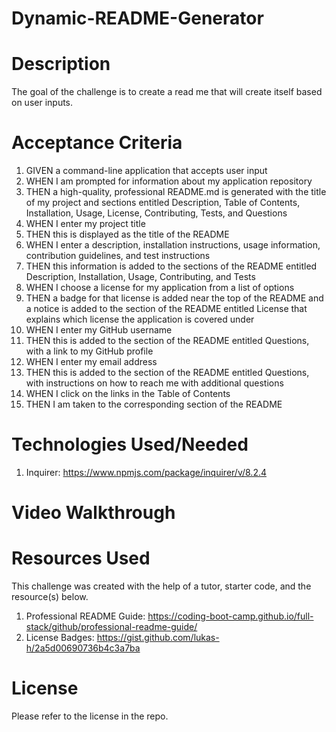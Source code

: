 # Dynamic-README-Generator
# Description 
The goal of the challenge is to create a read me that will create itself based on user inputs. 

# Acceptance Criteria 
 1. GIVEN a command-line application that accepts user input
 2. WHEN I am prompted for information about my application repository
 3. THEN a high-quality, professional README.md is generated with the title of my project and sections entitled Description, Table of Contents, Installation, Usage, License, Contributing, Tests, and Questions
 4. WHEN I enter my project title
 5. THEN this is displayed as the title of the README
 6. WHEN I enter a description, installation instructions, usage information, contribution guidelines, and test instructions
 7. THEN this information is added to the sections of the README entitled Description, Installation, Usage, Contributing, and Tests
 8. WHEN I choose a license for my application from a list of options
 9. THEN a badge for that license is added near the top of the README and a notice is added to the section of the README entitled License that explains which license the application is covered under
 10. WHEN I enter my GitHub username
 11. THEN this is added to the section of the README entitled Questions, with a link to my GitHub profile
 12. WHEN I enter my email address
 13. THEN this is added to the section of the README entitled Questions, with instructions on how to reach me with additional questions
 14. WHEN I click on the links in the Table of Contents
 15. THEN I am taken to the corresponding section of the README

# Technologies Used/Needed 
 1. Inquirer: https://www.npmjs.com/package/inquirer/v/8.2.4

# Video Walkthrough 

# Resources Used
This challenge was created with the help of a tutor, starter code, and the resource(s) below.  

 1. Professional README Guide: https://coding-boot-camp.github.io/full-stack/github/professional-readme-guide/
 2. License Badges: https://gist.github.com/lukas-h/2a5d00690736b4c3a7ba 

# License 
Please refer to the license in the repo.